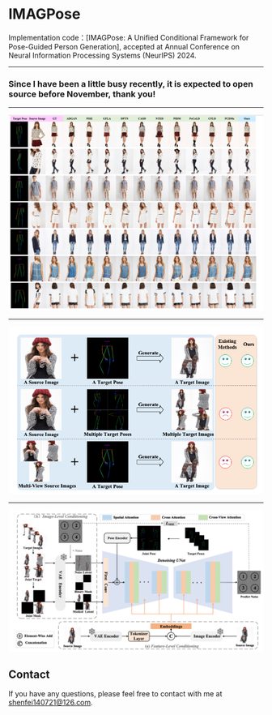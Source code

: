 # IMAGPose
Implementation code：[IMAGPose: A Unified Conditional Framework for Pose-Guided Person Generation], accepted at Annual Conference on Neural Information Processing Systems (NeurIPS) 2024.


----
### Since I have been a little busy recently, it is expected to open source before November, thank you!

--- 
![demo](assets/demo.png)

---
![motivation](assets/motivation.png)

---
![framework](assets/framework.png)


## Contact
If you have any questions, please feel free to contact with me at shenfei140721@126.com.
